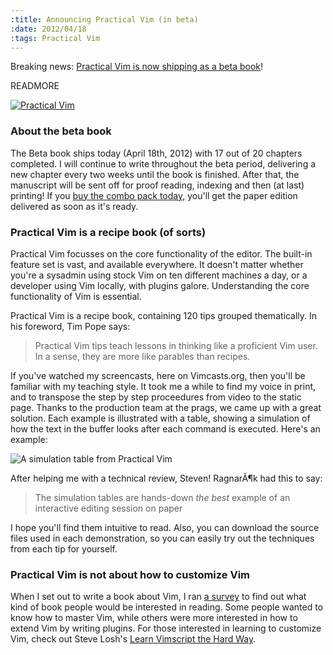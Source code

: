 ```yaml
--- 
:title: Announcing Practical Vim (in beta)
:date: 2012/04/18
:tags: Practical Vim
---
```


Breaking news: [Practical Vim is now shipping as a beta book][dnvim]!

READMORE

[![Practical Vim](http://vimcasts.org/images/practical-vim-cover.png)][dnvim]

[dnvim]: http://pragprog.com/book/dnvim/practical-vim

### About the beta book

The Beta book ships today (April 18th, 2012) with 17 out of 20 chapters completed. I will continue to write throughout the beta period, delivering a new chapter every two weeks until the book is finished. After that, the manuscript will be sent off for proof reading, indexing and then (at last) printing! If you [buy the combo pack today][dnvim], you'll get the paper edition delivered as soon as it's ready.

### Practical Vim is a recipe book (of sorts)

Practical Vim focusses on the core functionality of the editor. The built-in feature set is vast, and available everywhere. It doesn't matter whether you're a sysadmin using stock Vim on ten different machines a day, or a developer using Vim locally, with plugins galore. Understanding the core functionality of Vim is essential.

Practical Vim is a recipe book, containing 120 tips grouped thematically. In his foreword, Tim Pope says:

> Practical Vim tips teach lessons in thinking like a proficient Vim user. In a sense, they are more like parables than recipes. 

If you've watched my screencasts, here on Vimcasts.org, then you'll be familiar with my teaching style. It took me a while to find my voice in print, and to transpose the step by step proceedures from video to the static page. Thanks to the production team at the prags, we came up with a great solution. Each example is illustrated with a table, showing a simulation of how the text in the buffer looks after each command is executed. Here's an example:

![A simulation table from Practical Vim](http://vimcasts.org/images/buffer-simulation.png)

After helping me with a technical review, Steven! RagnarÃ¶k had this to say:

> The simulation tables are hands-down *the best* example of an interactive editing session on paper

I hope you'll find them intuitive to read. Also, you can download the source files used in each demonstration, so you can easily try out the techniques from each tip for yourself.

### Practical Vim is not about how to customize Vim

When I set out to write a book about Vim, I ran [a survey][survey] to find out what kind of book people would be interested in reading. Some people wanted to know how to master Vim, while others were more interested in how to extend Vim by writing plugins. For those interested in learning to customize Vim, check out Steve Losh's [Learn Vimscript the Hard Way][sjl].

[sjl]: http://learnvimscriptthehardway.stevelosh.com/
[survey]: https://spreadsheets0.google.com/a/vimcasts.org/viewform?formkey=dHYyTUhqVVo4WDhuVTR2M1cwbEJNSVE6MQ
[dnvim]: http://pragprog.com/book/dnvim/practical-vim
